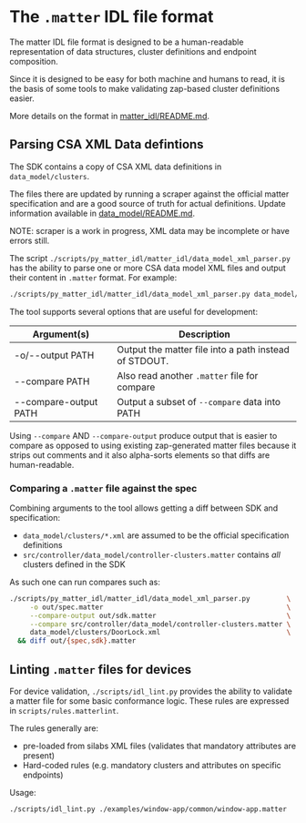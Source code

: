 # The `.matter` IDL file format

The matter IDL file format is designed to be a human-readable representation
of data structures, cluster definitions and endpoint composition.

Since it is designed to be easy for both machine and humans to read, it is
the basis of some tools to make validating zap-based cluster definitions
easier.

More details on the format in [matter_idl/README.md](../../scripts/py_matter_idl/matter_idl/README.md).

## Parsing CSA XML Data defintions

The SDK contains a copy of CSA XML data definitions in `data_model/clusters`.

The files there are updated by running a scraper against the official matter specification
and are a good source of truth for actual definitions. Update information available
in [data_model/README.md](../../data_model/README.md).

NOTE: scraper is a work in progress, XML data may be incomplete or have errors still.

The script `./scripts/py_matter_idl/matter_idl/data_model_xml_parser.py` has the ability to parse
one or more CSA data model XML files and output their content in `.matter` format. For
example:

```sh
./scripts/py_matter_idl/matter_idl/data_model_xml_parser.py data_model/clusters/BooleanState.xml
```

The tool supports several options that are useful for development:

| Argument(s)           | Description                                           |
| --------------------- | ----------------------------------------------------- |
| -o/--output PATH      | Output the matter file into a path instead of STDOUT. |
| --compare PATH        | Also read another `.matter` file for compare          |
| --compare-output PATH | Output a subset of `--compare` data into PATH         |

Using `--compare` AND `--compare-output` produce output that is easier to compare as opposed
to using existing zap-generated matter files because it strips out comments and it also
alpha-sorts elements so that diffs are human-readable.

### Comparing a `.matter` file against the spec

Combining arguments to the tool allows getting a diff between SDK and specification:

- `data_model/clusters/*.xml` are assumed to be the official specification definitions
- `src/controller/data_model/controller-clusters.matter` contains *all* clusters defined in the SDK

As such one can run compares such as:

```sh
./scripts/py_matter_idl/matter_idl/data_model_xml_parser.py         \
     -o out/spec.matter                                             \
     --compare-output out/sdk.matter                                \
     --compare src/controller/data_model/controller-clusters.matter \
     data_model/clusters/DoorLock.xml                               \
  && diff out/{spec,sdk}.matter
```

## Linting `.matter` files for devices

For device validation, `./scripts/idl_lint.py` provides the ability to validate a matter
file for some basic conformance logic. These rules are expressed in `scripts/rules.matterlint`.

The rules generally are:
  - pre-loaded from silabs XML files (validates that mandatory attributes are present)
  - Hard-coded rules (e.g. mandatory clusters and attributes on specific endpoints)

Usage:

```sh
./scripts/idl_lint.py ./examples/window-app/common/window-app.matter
```
